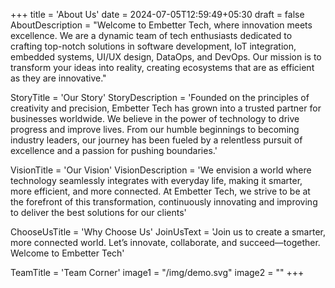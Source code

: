 +++
title = 'About Us'
date = 2024-07-05T12:59:49+05:30
draft = false
AboutDescription = "Welcome to Embetter Tech, where innovation meets excellence. We are a dynamic team of tech enthusiasts dedicated to crafting top-notch solutions in software development, IoT integration, embedded systems, UI/UX design, DataOps, and DevOps. Our mission is to transform your ideas into reality, creating ecosystems that are as efficient as they are innovative."

StoryTitle = 'Our Story'
StoryDescription = 'Founded on the principles of creativity and precision, Embetter Tech has grown into a trusted partner for businesses worldwide. We believe in the power of technology to drive progress and improve lives. From our humble beginnings to becoming industry leaders, our journey has been fueled by a relentless pursuit of excellence and a passion for pushing boundaries.'

VisionTitle = 'Our Vision'
VisionDescription = 'We envision a world where technology seamlessly integrates with everyday life, making it smarter, more efficient, and more connected. At Embetter Tech, we strive to be at the forefront of this transformation, continuously innovating and improving to deliver the best solutions for our clients'

ChooseUsTitle = 'Why Choose Us'
JoinUsText = 'Join us to create a smarter, more connected world. Let’s innovate, collaborate, and succeed—together. Welcome to Embetter Tech'

TeamTitle = 'Team Corner'
image1 =  "/img/demo.svg"
image2 = ""
+++
